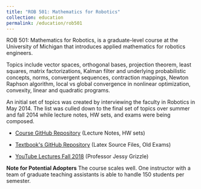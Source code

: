 ```yaml
---
title: "ROB 501: Mathematics for Robotics"
collection: education
permalink: /education/rob501
---
```




ROB 501: Mathematics for Robotics, is a graduate-level course at the University of Michigan that introduces applied mathematics for robotics engineers.

Topics include vector spaces, orthogonal bases, projection theorem, least squares, matrix factorizations, Kalman filter and underlying probabilistic concepts, norms, convergent sequences, contraction mappings, Newton Raphson algorithm, local vs global convergence in nonlinear optimization, convexity, linear and quadratic programs. 

An initial set of topics was created by interviewing the faculty in Robotics in May 2014. The list was culled down to the final set of topics over summer and fall 2014 while lecture notes, HW sets, and exams were being composed.


 * [Course GitHub Repository](https://github.com/michiganrobotics/rob501) (Lecture Notes, HW sets)


 * [Textbook's GitHub Repository](https://github.com/michiganrobotics/ROB-501-Mathematics-for-Robotics-Textbook-linked-to-GitHub-) (Latex Source Files, Old Exams)

  
 * [YouTube Lectures Fall 2018](https://www.youtube.com/playlist?list=PLdPQZLMHRjDIzO99aE7yAtdOHSVHMXfYH) (Professor Jessy Grizzle)

 **Note for Potential Adopters** The course scales well. One instructor with a team of graduate teaching assistants is able to handle 150 students per semester. 


